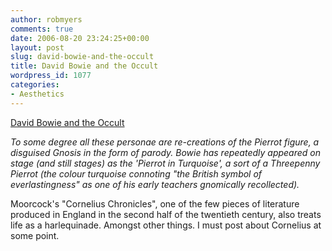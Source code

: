 ```yaml
---
author: robmyers
comments: true
date: 2006-08-20 23:24:25+00:00
layout: post
slug: david-bowie-and-the-occult
title: David Bowie and the Occult
wordpress_id: 1077
categories:
- Aesthetics
---
```


[David Bowie and the Occult](http://user.cyberlink.ch/~koenig/bowie.htm)  
  
_To some degree all these personae are re-creations of the Pierrot figure, a disguised Gnosis in the form of parody. Bowie has repeatedly appeared on stage (and still stages) as the 'Pierrot in Turquoise', a sort of a Threepenny Pierrot (the colour turquoise connoting "the British symbol of everlastingness" as one of his early teachers gnomically recollected)._  
  
Moorcock's "Cornelius Chronicles", one of the few pieces of literature produced in England in the second half of the twentieth century, also treats life as a harlequinade. Amongst other things. I must post about Cornelius at some point.  


